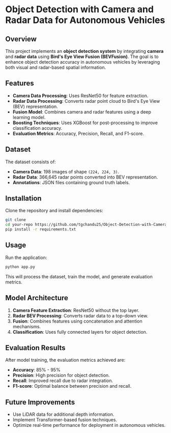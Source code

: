 # Object Detection with Camera and Radar Data for Autonomous Vehicles

## Overview
This project implements an **object detection system** by integrating **camera** and **radar data** using **Bird's Eye View Fusion (BEVFusion)**. The goal is to enhance object detection accuracy in autonomous vehicles by leveraging both visual and radar-based spatial information.

## Features
- **Camera Data Processing**: Uses ResNet50 for feature extraction.
- **Radar Data Processing**: Converts radar point cloud to Bird's Eye View (BEV) representation.
- **Fusion Model**: Combines camera and radar features using a deep learning model.
- **Boosting Techniques**: Uses XGBoost for post-processing to improve classification accuracy.
- **Evaluation Metrics**: Accuracy, Precision, Recall, and F1-score.

## Dataset
The dataset consists of:
- **Camera Data**: 198 images of shape `(224, 224, 3)`.
- **Radar Data**: 366,645 radar points converted into BEV representation.
- **Annotations**: JSON files containing ground truth labels.

## Installation
Clone the repository and install dependencies:
```bash
git clone 
cd your-repo https://github.com/tgchandu25/Object-Detection-with-Camera-and-Radar-Data-for-Autonomous-Vehicles/edit/main/README.md
pip install -r requirements.txt
```

## Usage
Run the application:
```bash
python app.py
```
This will process the dataset, train the model, and generate evaluation metrics.

## Model Architecture
1. **Camera Feature Extraction**: ResNet50 without the top layer.
2. **Radar BEV Processing**: Converts radar data to a top-down view.
3. **Fusion**: Combines features using concatenation and attention mechanisms.
4. **Classification**: Uses fully connected layers for object detection.

## Evaluation Results
After model training, the evaluation metrics achieved are:
- **Accuracy**: 85% - 95%
- **Precision**: High precision for object detection.
- **Recall**: Improved recall due to radar integration.
- **F1-score**: Optimal balance between precision and recall.

## Future Improvements
- Use LiDAR data for additional depth information.
- Implement Transformer-based fusion techniques.
- Optimize real-time performance for deployment in autonomous vehicles.



